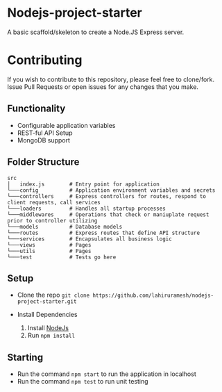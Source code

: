 # Nodejs-project-starter

A basic scaffold/skeleton to create a Node.JS Express server.

# Contributing

If you wish to contribute to this repository, please feel free to clone/fork. Issue Pull Requests or open issues for any changes that you make.


## Functionality

- Configurable application variables
- REST-ful API Setup
- MongoDB support


## Folder Structure

```
src
│   index.js        # Entry point for application
└───config          # Application environment variables and secrets
└───controllers     # Express controllers for routes, respond to client requests, call services
└───loaders         # Handles all startup processes
└───middlewares     # Operations that check or maniuplate request prior to controller utilizing
└───models          # Database models
└───routes          # Express routes that define API structure
└───services        # Encapsulates all business logic
└───views           # Pages
└───utils           # Pages 
└───test            # Tests go here
```

## Setup 

- Clone the repo `git clone https://github.com/lahiruramesh/nodejs-project-starter.git`

- Install Dependencies
  1. Install [NodeJs](https://nodejs.org/en/)
  2. Run `npm install`
    

## Starting

- Run the command `npm start` to run the application in localhost
- Run the command `npm test` to run unit testing
 
